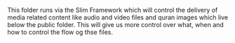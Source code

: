 This folder runs via the Slim Framework which will control the delivery of media related content like audio and video files and quran images which live below the public folder. This will give us more control over what, when and how to control the flow og thse files.